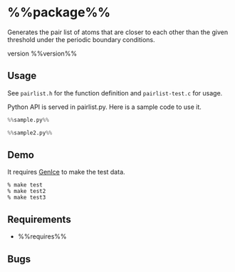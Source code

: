 # %%package%%
Generates the pair list of atoms that are closer to each other than the
given threshold under the periodic boundary conditions.

version %%version%%

## Usage

See `pairlist.h` for the function definition and `pairlist-test.c` for usage.

Python API is served in pairlist.py. Here is a sample code to use it.

```python
%%sample.py%%
```

```python
%%sample2.py%%
```

## Demo

It requires [GenIce](https://github.com/vitroid/GenIce) to make the test data.

```shell
% make test
% make test2
% make test3
```

## Requirements

* %%requires%%

## Bugs

